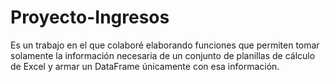 # Proyecto-Ingresos
Es un trabajo en el que colaboré elaborando funciones que permiten tomar solamente la información necesaria de un conjunto de planillas de cálculo de Excel y armar un DataFrame únicamente con esa información.
